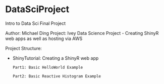 # DataSciProject
Intro to Data Sci Final Project

Author: Michael Ding
Project: Ivey Data Science Project - Creating ShinyR web apps as well as hosting via AWS

Project Structure:
- ShinyTutorial: Creating a ShinyR web app
      
      Part1: Basic HelloWorld Example
      
      Part2: Basic Reactive Histogram Example
